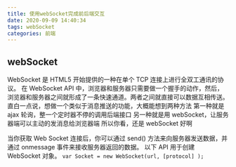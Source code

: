 ```yaml
---
title: 使用webSocket完成前后端交互
date: 2020-09-09 14:40:34
tags: webSocket
categories: 前端
---
```


## webSocket

WebSocket 是 HTML5 开始提供的一种在单个 TCP 连接上进行全双工通讯的协议。
在 WebSocket API 中，浏览器和服务器只需要做一个握手的动作，然后，浏览器和服务器之间就形成了一条快速通道。两者之间就直接可以数据互相传送。
直白一点说，想做一个类似于消息推送的功能，大概能想到两种方法
第一种就是 ajax 轮询，整一个定时器不停的调用后端接口
另一种就是用 webSocket，让服务器端可以主动的发消息给浏览器端
所以你看，还是 webSocket 好啊

当你获取 Web Socket 连接后，你可以通过 send() 方法来向服务器发送数据，并通过 onmessage 事件来接收服务器返回的数据。
以下 API 用于创建 WebSocket 对象。
`var Socket = new WebSocket(url, [protocol] );`
